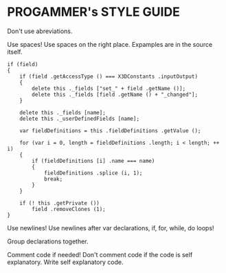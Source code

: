 PROGAMMER's STYLE GUIDE
==================================================

Don't use abreviations.

Use spaces! Use spaces on the right place. Expamples are in the source itself.

    if (field)
    {
    	if (field .getAccessType () === X3DConstants .inputOutput)
    	{
    		delete this ._fields ["set_" + field .getName ()];
    		delete this ._fields [field .getName () + "_changed"];
    	}
    
    	delete this ._fields [name];
    	delete this ._userDefinedFields [name];
    
    	var fieldDefinitions = this .fieldDefinitions .getValue ();
    
    	for (var i = 0, length = fieldDefinitions .length; i < length; ++ i)
    	{
    		if (fieldDefinitions [i] .name === name)
    		{
    			fieldDefinitions .splice (i, 1);
    			break;
    		}
    	}
    
    	if (! this .getPrivate ())
    		field .removeClones (1);
    }

Use newlines! Use newlines after var declarations, if, for, while, do loops!

Group declarations together.

Comment code if needed! Don't comment code if the code is self explanatory. Write self explanatory code.